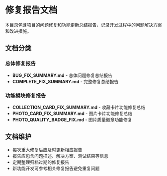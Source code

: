 # 修复报告文档

本目录包含项目的问题修复和功能更新总结报告，记录开发过程中的问题解决方案和改进措施。

## 文档分类

### 总体修复报告
- **BUG_FIX_SUMMARY.md** - 总体问题修复总结报告
- **COMPLETE_FIX_SUMMARY.md** - 完整修复总结报告

### 功能模块修复报告
- **COLLECTION_CARD_FIX_SUMMARY.md** - 收藏卡片功能修复总结
- **PHOTO_CARD_FIX_SUMMARY.md** - 图片卡片功能修复总结
- **PHOTO_QUALITY_BADGE_FIX.md** - 图片质量徽章功能修复

## 文档维护

- 每次重大修复后应及时更新相应报告
- 报告应包含问题描述、解决方案、测试结果等信息
- 定期整理归档过期的修复报告
- 新功能开发可参考相关修复报告避免重复问题